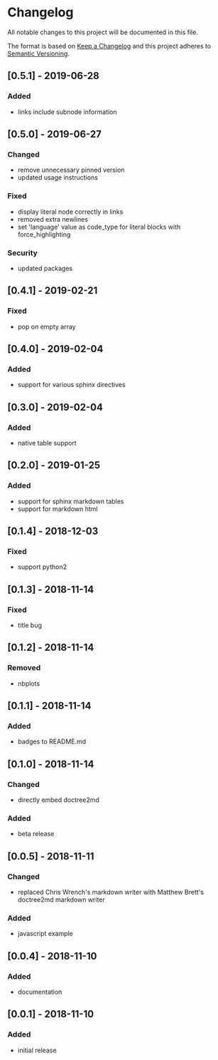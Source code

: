 # Changelog

All notable changes to this project will be documented in this file.

The format is based on [Keep a Changelog](http://keepachangelog.com/en/1.0.0/)
and this project adheres to [Semantic Versioning](http://semver.org/spec/v2.0.0.html).

## [0.5.1] - 2019-06-28
### Added
* links include subnode information

## [0.5.0] - 2019-06-27
### Changed
* remove unnecessary pinned version
* updated usage instructions
### Fixed
* display literal node correctly in links
* removed extra newlines
* set 'language' value as code\_type for literal blocks with force_highlighting
### Security
* updated packages

## [0.4.1] - 2019-02-21
### Fixed
* pop on empty array

## [0.4.0] - 2019-02-04
### Added
* support for various sphinx directives

## [0.3.0] - 2019-02-04
### Added
* native table support

## [0.2.0] - 2019-01-25
### Added
* support for sphinx markdown tables
* support for markdown html

## [0.1.4] - 2018-12-03
### Fixed
* support python2

## [0.1.3] - 2018-11-14
### Fixed
* title bug

## [0.1.2] - 2018-11-14
### Removed
* nbplots

## [0.1.1] - 2018-11-14
### Added
* badges to README.md

## [0.1.0] - 2018-11-14
### Changed
* directly embed doctree2md
### Added
* beta release

## [0.0.5] - 2018-11-11
### Changed
* replaced Chris Wrench's markdown writer with Matthew Brett's doctree2md markdown writer
### Added
* javascript example

## [0.0.4] - 2018-11-10
### Added
* documentation

## [0.0.1] - 2018-11-10
### Added
* initial release

